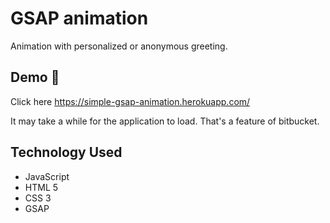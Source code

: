 # GSAP animation

Animation with personalized or anonymous greeting.

## Demo :eyes:

Click here https://simple-gsap-animation.herokuapp.com/

It may take a while for the application to load.
That's a feature of bitbucket.

##  Technology Used
- JavaScript
- HTML 5
- CSS 3
- GSAP
